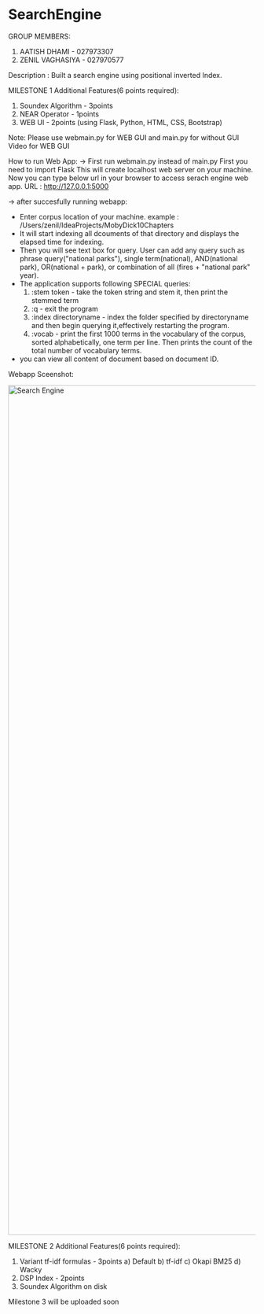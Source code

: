 # SearchEngine
GROUP MEMBERS: 
1. AATISH DHAMI     - 027973307
2. ZENIL VAGHASIYA  - 027970577

Description : Built a search engine using positional inverted Index.

MILESTONE 1
Additional Features(6 points required):
1. Soundex Algorithm - 3points
2. NEAR Operator - 1points
3. WEB UI - 2points (using Flask, Python, HTML, CSS, Bootstrap)

Note: 
Please use webmain.py for WEB GUI and main.py for without GUI
Video for WEB GUI

How to run Web App:
-> First run webmain.py instead of main.py
First you need to import Flask 
This will create localhost web server on your machine.
Now you can type below url in your browser to access serach engine web app.
URL : http://127.0.0.1:5000

-> after succesfully running webapp: 
- Enter corpus location of your machine. example : /Users/zenil/IdeaProjects/MobyDick10Chapters
- It will start indexing all dcouments of that directory and displays the elapsed time for indexing.
- Then you will see text box for query. User can add any query such as phrase query("national parks"), single term(national), AND(national park), OR(national + park), or combination of all (fires + "national park" year).
- The application supports following SPECIAL queries:
    1.  :stem token - take the token string and stem it, then print the stemmed term   
    2.  :q - exit the program
    3.  :index directoryname - index the folder specified by directoryname and then begin querying it,effectively restarting the program.
    4.  :vocab - print the first 1000 terms in the vocabulary of the corpus, sorted alphabetically, one term per line. Then prints the count of the total number of vocabulary terms.
- you can view all content of document based on document ID. 


Webapp Sceenshot:

<img width="1728" alt="Search Engine" src="https://user-images.githubusercontent.com/47736398/194021576-8a0f5f3e-7024-4612-b651-f8e9d122282f.png">


MILESTONE 2
Additional Features(6 points required):
1. Variant tf-idf formulas - 3points
    a) Default
    b) tf-idf
    c) Okapi BM25
    d) Wacky            
2. DSP Index - 2points
3. Soundex Algorithm on disk

Milestone 3 will be uploaded soon
